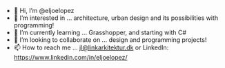 - 👋 Hi, I’m @eljoelopez
- 👀 I’m interested in ... architecture, urban design and its possibilities with programming!
- 🌱 I’m currently learning ... Grasshopper, and starting with C#
- 💞️ I’m looking to collaborate on ... design and programming projects!
- 📫 How to reach me ... jl@linkarkitektur.dk or LinkedIn: https://www.linkedin.com/in/eljoelopez/

<!---
eljoelopez/eljoelopez is a ✨ special ✨ repository because its `README.md` (this file) appears on your GitHub profile.
You can click the Preview link to take a look at your changes.
--->
